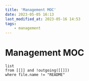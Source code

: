 ```yaml
---
title: 'Management MOC'
date: 2023-05-05 16:13
last_modified_at: 2023-05-16 14:53
tags:
    - management
---
```


# Management MOC

```dataview
list
from [[]] and !outgoing([[]])
where file.name != "README"
```
